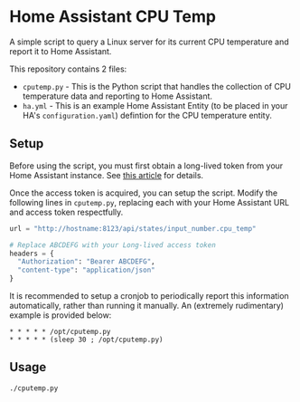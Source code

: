 # Home Assistant CPU Temp

A simple script to query a Linux server for its current CPU temperature and report it to Home Assistant.

This repository contains 2 files:

- `cputemp.py` - This is the Python script that handles the collection of CPU temperature data and reporting to Home Assistant.
- `ha.yml` - This is an example Home Assistant Entity (to be placed in your HA's `configuration.yaml`) defintion for the CPU temperature entity.

## Setup

Before using the script, you must first obtain a long-lived token from your Home Assistant instance. See [this article](https://community.home-assistant.io/t/how-to-get-long-lived-access-token/162159/2) for details. 

Once the access token is acquired, you can setup the script. Modify the following lines in `cputemp.py`, replacing each with your Home Assistant URL and access token respectfully. 

```python
url = "http://hostname:8123/api/states/input_number.cpu_temp"
```

```python
# Replace ABCDEFG with your Long-lived access token
headers = {
  "Authorization": "Bearer ABCDEFG",
  "content-type": "application/json"
}
```

It is recommended to setup a cronjob to periodically report this information automatically, rather than running it manually. An (extremely rudimentary) example is provided below:

```
* * * * * /opt/cputemp.py
* * * * * (sleep 30 ; /opt/cputemp.py)
```

## Usage

```bash
./cputemp.py
```